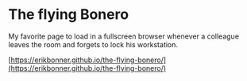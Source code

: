 # The flying Bonero
My favorite page to load in a fullscreen browser whenever a colleague leaves the room and forgets to lock his workstation.  

[https://erikbonner.github.io/the-flying-bonero/](https://erikbonner.github.io/the-flying-bonero/)